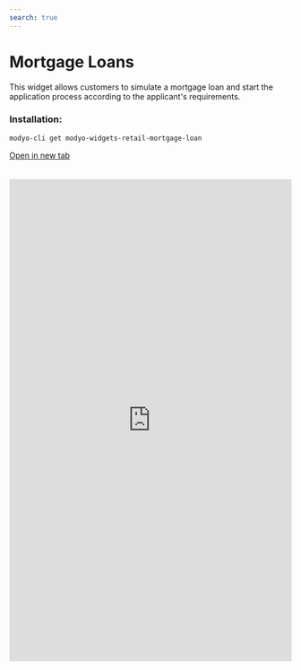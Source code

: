 ```yaml
---
search: true
---
```


# Mortgage Loans

This widget allows customers to simulate a mortgage loan and start the application process according to the applicant's requirements.

### Installation:

```bash
modyo-cli get modyo-widgets-retail-mortgage-loan
```

[Open in new tab](https://widgets.modyo.com/retail/mortgage-loan)

<iframe id="widgetFrame" src="https://widgets.modyo.com/retail/mortgage-loan" width="100%" frameBorder="0" style="min-height:860px;overflow:auto;margin-top:20px;"/>

| Feature         | Description                                                                                                                                                                                                               |
|-----------------------|---------------------------------------------------------------------------------------------------------------------------------------------------------------------------------------------------------------------------|
| Loan Amount     | Clients can enter the loan amount they want to simulate and apply for.                                                                                                                                                 |
| Down payment                   | Clients can enter the desired down payment amount to be included in the application.                                                                                                                                                     |
| Property type      | Allows the user to choose the property type they wish to purchase with the loan.                                                                                                                                                    |
| Loan Term         | Allows the user to choose the length of the loan term during which payments will be made.                                                                                                                                   |
| Grace Period       | The customer can add a grace period in months of non-payment to the simulation.                                                                                                                         |
| Insurance               | The customer can add different types of insurance to the mortgage loan simulation.                                                                                                                                   |
| Simulation Summary | Presents general information obtained from the mortgage loan simulation. It includes total cost of the loan, the loan term in years, the monthly payment amount, the corresponding interest rates, and financing percentage. |
| Simulation Details | Displays detailed credit simulation information. It includes liquid amount, term, foot, dividend value, property type, taxes, insurance and expenses, among others.                                         |
| Application             | It allows you to confirm the simulation and manage the mortgage loan application with the institution.                                                                                                                      |

<script>

  export default {
    mounted() {

      function setIframeHeightCO(id, ht) {
          var ifrm = document.getElementById(id);
          if(ifrm) {
            ifrm.style.height = ht + 4 + "px";
          }
      }
      // iframed document sends its height using postMessage
      function handleDocHeightMsg(e) {
          // check origin
          if ( e.origin === 'https://widgets.modyo.com' ) {
              // parse data
              var data = JSON.parse( e.data );

              console.log('data:', data)
              // check data object
              if ( data['docHeight'] ) {
                  setIframeHeightCO( 'widgetFrame', data['docHeight'] );
              } else {
                  setIframeHeightCO( 'widgetFrame', 700 );
              }
          }
      }

      // assign message handler
      if ( window.addEventListener ) {
          window.addEventListener('message', handleDocHeightMsg, false);
      }
    }
  }

</script>
